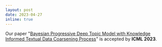 ```yaml
---
layout: post
date: 2023-04-27
inline: true
---
```


Our paper "[Bayesian Progressive Deep Topic Model with Knowledge Informed Textual Data Coarsening Process]()" is accepted by **ICML 2023**.
